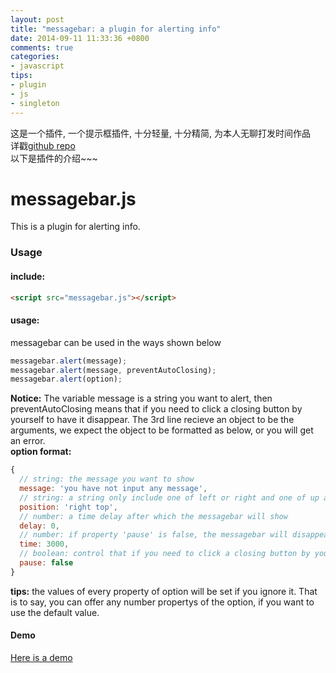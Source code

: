 ```yaml
---
layout: post
title: "messagebar: a plugin for alerting info"
date: 2014-09-11 11:33:36 +0800
comments: true
categories:
- javascript
tips:
- plugin
- js
- singleton
---
```

这是一个插件, 一个提示框插件, 十分轻量, 十分精简, 为本人无聊打发时间作品  
详戳[github repo](https://github.com/yedeying999/messagebar)  
以下是插件的介绍~~~

messagebar.js
=============
This is a plugin for alerting info.

### Usage

#### include:  
``` html
<script src="messagebar.js"></script>
```

#### usage:  
messagebar can be used in the ways shown below
``` js
messagebar.alert(message);
messagebar.alert(message, preventAutoClosing);
messagebar.alert(option);
```
**Notice:** The variable message is a string you want to alert, then preventAutoClosing means that if you need to click a closing button by yourself to have it disappear. The 3rd line recieve an object to be the arguments, we expect the object to be formatted as below, or you will get an error.  
**option format:**
``` js
{
  // string: the message you want to show
  message: 'you have not input any message',
  // string: a string only include one of left or right and one of up and down, a space to split
  position: 'right top',
  // number: a time delay after which the messagebar will show
  delay: 0, 
  // number: if property 'pause' is false, the messagebar will disappear after this time
  time: 3000,
  // boolean: control that if you need to click a closing button by yourself to have it disappear
  pause: false
}
```
**tips:** the values of every property of option will be set if you ignore it. That is to say, you can offer any number propertys of the option, if you want to use the default value.

#### Demo
[Here is a demo](/sites/messagebar/index.html)